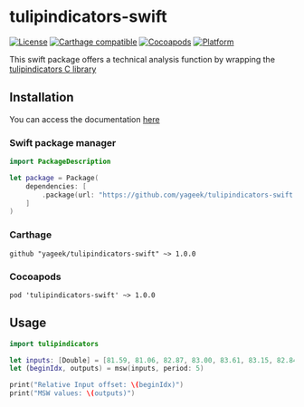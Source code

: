 # tulipindicators-swift

[![License](https://img.shields.io/github/license/yageek/tulipindicators-swift.svg)](LICENSE)
[![Carthage compatible](https://img.shields.io/badge/Carthage-compatible-4BC51D.svg?style=flat)](https://github.com/Carthage/Carthage)
[![Cocoapods](https://img.shields.io/cocoapods/v/tulipindicators-swift.svg)](https://img.shields.io/cocoapods/v/tulipindicators-swift.svg)
[![Platform](https://img.shields.io/cocoapods/p/tulipindicators-swift?style=flat)](http://cocoadocs.org/docsets/tulipindicators-swift)

This swift package offers a technical analysis function by wrapping the [tulipindicators C library](https://tulipindicators.org)

## Installation

You can access the documentation [here](https://yageek.github.io/tulipindicators-swift/)

### Swift package manager

```swift
import PackageDescription

let package = Package(
    dependencies: [
        .package(url: "https://github.com/yageek/tulipindicators-swift.git", from: "1.0.0"),
    ]
)
```

### Carthage

```
github "yageek/tulipindicators-swift" ~> 1.0.0
```

### Cocoapods

```
pod 'tulipindicators-swift' ~> 1.0.0
```

## Usage

```swift
import tulipindicators

let inputs: [Double] = [81.59, 81.06, 82.87, 83.00, 83.61, 83.15, 82.84, 83.99, 84.55, 84.36, 85.53, 86.54, 86.89, 87.77, 87.29]
let (beginIdx, outputs) = msw(inputs, period: 5)

print("Relative Input offset: \(beginIdx)")
print("MSW values: \(outputs)")
```
